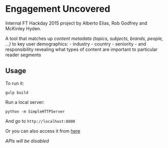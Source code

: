 # Engagement Uncovered

Internal FT Hackday 2015 project by Alberto Elias, Rob Godfrey and McKinley Hyden.

A tool that matches up  *content metadata (topics, subjects, brands, people, …)* to key user demographics:
    - industry
    - country
    - seniority
    - and responsibility 
revealing what types of content are important to particular reader segments

## Usage

To run it:

`gulp build`

Run a local server:

`python -m SimpleHTTPServer`

And go to `http://localhost:8000`

Or you can also access it from [here](http://albertoelias.github.io/ft-hackday-engagementuncovered/)

_APIs will be disabled_
